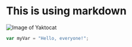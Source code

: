 # 
# This is using markdown

![Image of Yaktocat](https://octodex.github.com/images/yaktocat.png)


``` javascript
var myVar = "Hello, everyone!";
```
